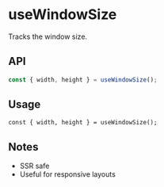 # useWindowSize

Tracks the window size.

## API
```ts
const { width, height } = useWindowSize();
```

## Usage
```tsx
const { width, height } = useWindowSize();
```

## Notes
- SSR safe
- Useful for responsive layouts
